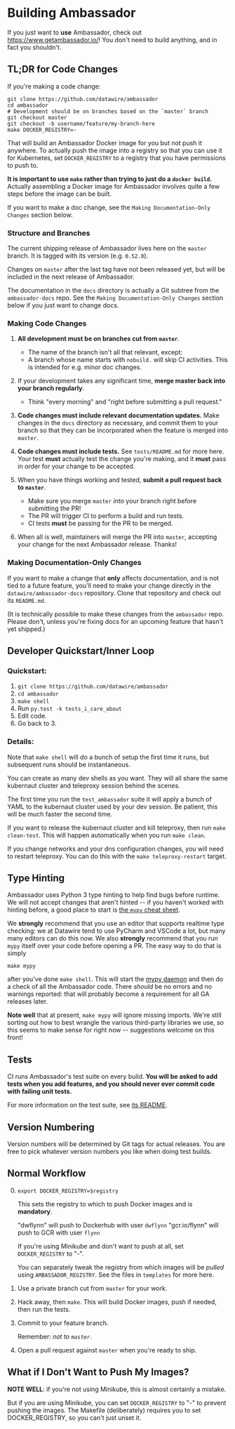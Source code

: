 Building Ambassador
===================

If you just want to **use** Ambassador, check out https://www.getambassador.io/! You don't need to build anything, and in fact you shouldn't.

TL;DR for Code Changes
----------------------

If you're making a code change:

```
git clone https://github.com/datawire/ambassador
cd ambassador
# Development should be on branches based on the `master` branch
git checkout master
git checkout -b username/feature/my-branch-here
make DOCKER_REGISTRY=-
```

That will build an Ambassador Docker image for you but not push it anywhere. To actually push the image into a registry so that you can use it for Kubernetes, set `DOCKER_REGISTRY` to a registry that you have permissions to push to.

**It is important to use `make` rather than trying to just do a `docker build`.** Actually assembling a Docker image for Ambassador involves quite a few steps before the image can be built.

If you want to make a doc change, see the `Making Documentation-Only Changes` section below.

### Structure and Branches

The current shipping release of Ambassador lives here on the `master` branch. It is tagged with its version (e.g. `0.52.0`). 

Changes on `master` after the last tag have not been released yet, but will be included in the next release of Ambassador.

The documentation in the `docs` directory is actually a Git subtree from the `ambassador-docs` repo. See the `Making Documentation-Only Changes` section below if you just want to change docs.

### Making Code Changes

1. **All development must be on branches cut from `master`**. 
   - The name of the branch isn't all that relevant, except:
   - A branch whose name starts with `nobuild.` will skip CI activities. This is intended for e.g. minor doc changes.

2. If your development takes any significant time, **merge master back into your branch regularly**.
   - Think "every morning" and "right before submitting a pull request."

3. **Code changes must include relevant documentation updates.** Make changes in
   the `docs` directory as necessary, and commit them to your branch so that they
   can be incorporated when the feature is merged into `master`.

4. **Code changes must include tests.** See `tests/README.md` for more here.
   Your test **must** actually test the change you're making, and it **must**
   pass in order for your change to be accepted.

5. When you have things working and tested, **submit a pull request back to `master`**.
   - Make sure you merge `master` _into_ your branch right before submitting the PR!
   - The PR will trigger CI to perform a build and run tests.
   - CI tests **must** be passing for the PR to be merged.

6. When all is well, maintainers will merge the PR into `master`, accepting your
   change for the next Ambassador release. Thanks!

### Making Documentation-Only Changes

If you want to make a change that **only** affects documentation, and is not 
tied to a future feature, you'll need to make your change directly in the
`datawire/ambassador-docs` repository. Clone that repository and check out
its `README.md`. 

(It is technically possible to make these changes from the `ambassador` repo. Please don't, unless you're fixing docs for an upcoming feature that hasn't yet
shipped.)

Developer Quickstart/Inner Loop
-------------------------------

### Quickstart:

1. `git clone https://github.com/datawire/ambassador`
2. `cd ambassador`
2. `make shell`
3. Run `py.test -k tests_i_care_about`
4. Edit code.
5. Go back to 3.

### Details:

Note that `make shell` will do a bunch of setup the first time it
runs, but subsequent runs should be instantaneous.

You can create as many dev shells as you want. They will all share the
same kubernaut cluster and teleproxy session behind the scenes.

The first time you run the `test_ambassador` suite it will apply a bunch
of YAML to the kubernaut cluster used by your dev session. Be patient,
this will be much faster the second time.

If you want to release the kubernaut cluster and kill teleproxy, then
run `make clean-test`. This will happen automatically when you run
`make clean`.

If you change networks and your dns configuration changes, you will
need to restart teleproxy. You can do this with the `make
teleproxy-restart` target.

Type Hinting
------------

Ambassador uses Python 3 type hinting to help find bugs before runtime. We will not
accept changes that aren't hinted -- if you haven't worked with hinting before, a good
place to start is [the `mypy` cheat sheet](https://mypy.readthedocs.io/en/latest/cheat_sheet_py3.html).

We **strongly** recommend that you use an editor that supports realtime type checking:
we at Datawire tend to use PyCharm and VSCode a lot, but many many editors can do this 
now. We also **strongly** recommend that you run `mypy` itself over your code before 
opening a PR. The easy way to do that is simply

```make mypy```

after you've done `make shell`. This will start the [mypy daemon](https://mypy.readthedocs.io/en/latest/mypy_daemon.html)
and then do a check of all the Ambassador code. There _should_ be no errors and no warnings
reported: that will probably become a requirement for all GA releases later.
 
**Note well** that at present, `make mypy` will ignore missing imports. We're still sorting
out how to best wrangle the various third-party libraries we use, so this seems to make sense
for right now -- suggestions welcome on this front!   

Tests
-----

CI runs Ambassador's test suite on every build. **You will be asked to add tests when you add features, and you should never ever commit code with failing unit tests.** 

For more information on the test suite, see [its README](ambassador/tests/README.md).

Version Numbering
-----------------

Version numbers will be determined by Git tags for actual releases. You are free to pick whatever version numbers you like when doing test builds.

Normal Workflow
---------------

0. `export DOCKER_REGISTRY=$registry`

   This sets the registry to which to push Docker images and is **mandatory**.

   "dwflynn" will push to Dockerhub with user `dwflynn`
   "gcr.io/flynn" will push to GCR with user `flynn`

   If you're using Minikube and don't want to push at all, set `DOCKER_REGISTRY` to "-".

   You can separately tweak the registry from which images will be _pulled_ using `AMBASSADOR_REGISTRY`. See the files in `templates` for more here.

1. Use a private branch cut from `master` for your work.

2. Hack away, then `make`. This will build Docker images, push if needed, then run the tests.

3. Commit to your feature branch.

   Remember: _not to `master`_.

4. Open a pull request against `master` when you're ready to ship.

What if I Don't Want to Push My Images?
---------------------------------------

**NOTE WELL**: if you're not using Minikube, this is almost certainly a mistake.

But if you are using Minikube, you can set `DOCKER_REGISTRY` to "-" to prevent pushing the images. The Makefile (deliberately) requires you to set DOCKER_REGISTRY, so you can't just unset it.
